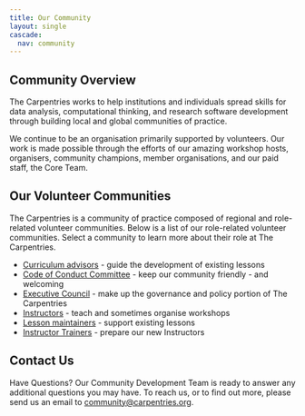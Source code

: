 ```yaml
---
title: Our Community
layout: single
cascade:
  nav: community
---
```


## Community Overview

The Carpentries works to help institutions and individuals spread skills for data analysis, computational thinking, and research software development through building local and global communities of practice.

We continue to be an organisation primarily supported by volunteers. Our work is made possible through the efforts of our amazing workshop hosts, organisers, community champions, member organisations, and our paid staff, the Core Team.

## Our Volunteer Communities

The Carpentries is a community of practice composed of regional and role-related volunteer communities. Below is a list of our role-related volunteer communities. Select a community to learn more about their role at The Carpentries.

- [Curriculum advisors](/community/curriculum_advisors/) - guide the development of existing lessons
- [Code of Conduct Committee](/community/coc_ctte) - keep our community friendly - and welcoming
- [Executive Council](/about-us/governance/) - make up the governance and policy portion of The Carpentries
- [Instructors](/community/instructors) - teach and sometimes organise workshops
- [Lesson maintainers](/community/maintainers) - support existing lessons
- [Instructor Trainers](/community/instructor-trainers) - prepare our new Instructors


## Contact Us

Have Questions? Our Community Development Team is ready to answer any additional questions you may have. To reach us, or to find out more, please send us an email to community@carpentries.org.
